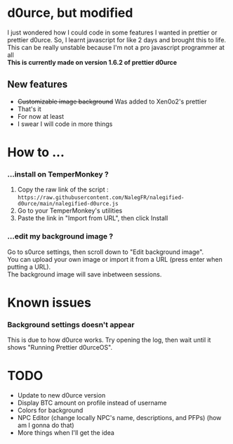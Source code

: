 # d0urce, but modified
I just wondered how I could code in some features I wanted in prettier or prettier d0urce.
So, I learnt javascript for like 2 days and brought this to life.
This can be really unstable because I'm not a pro javascript programmer at all  
**This is currently made on version 1.6.2 of prettier d0urce**
## New features
- ~~Customizable image background~~ Was added to Xen0o2's prettier
- That's it
- For now at least
- I swear I will code in more things

# How to ...
### ...install on TemperMonkey ?
1. Copy the raw link of the script : `https://raw.githubusercontent.com/NalegFR/nalegified-d0urce/main/nalegified-d0urce.js`
2. Go to your TemperMonkey's utilities
3. Paste the link in "Import from URL", then click Install

### ...edit my background image ?
Go to s0urce settings, then scroll down to "Edit background image".  
You can upload your own image or import it from a URL (press enter when putting a URL).  
The background image will save inbetween sessions.

# Known issues
### Background settings doesn't appear
This is due to how d0urce works. Try opening the log, then wait until it shows "Running Prettier d0urceOS".

# TODO
- Update to new d0urce version
- Display BTC amount on profile instead of username
- Colors for background
- NPC Editor (change locally NPC's name, descriptions, and PFPs) (how am I gonna do that)
- More things when I'll get the idea
